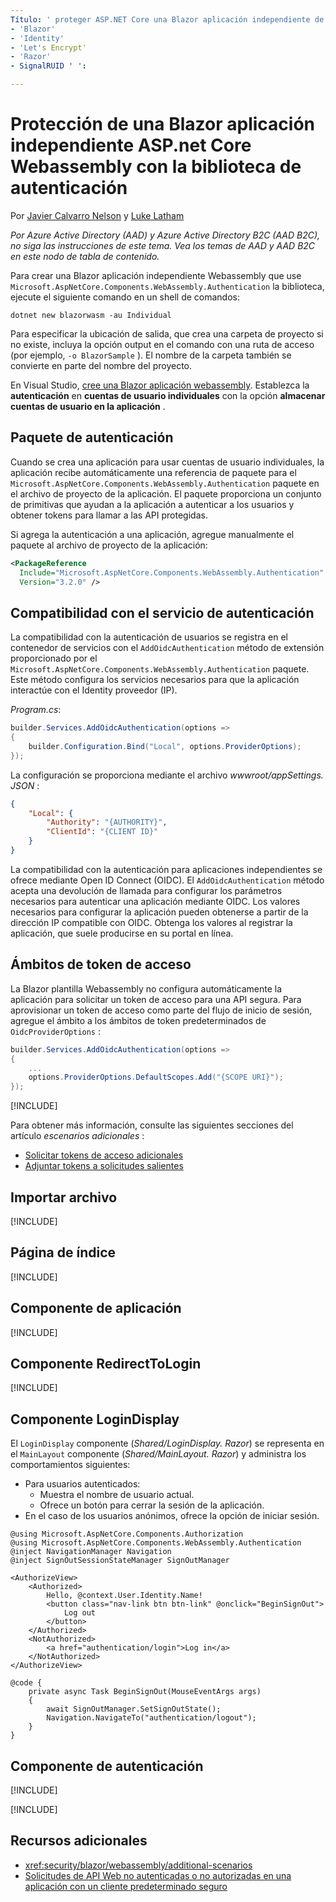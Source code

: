 ```yaml
---
Título: ' proteger ASP.NET Core una Blazor aplicación independiente de Webassembly con la biblioteca de autenticación ' Author: Description: monikerRange: MS. Author: MS. Custom: MS. Date: no-LOC:
- 'Blazor'
- 'Identity'
- 'Let's Encrypt'
- 'Razor'
- SignalRUID ' ': 

---
```

# <a name="secure-an-aspnet-core-blazor-webassembly-standalone-app-with-the-authentication-library"></a>Protección de una Blazor aplicación independiente ASP.net Core Webassembly con la biblioteca de autenticación

Por [Javier Calvarro Nelson](https://github.com/javiercn) y [Luke Latham](https://github.com/guardrex)

*Por Azure Active Directory (AAD) y Azure Active Directory B2C (AAD B2C), no siga las instrucciones de este tema. Vea los temas de AAD y AAD B2C en este nodo de tabla de contenido.*

Para crear una Blazor aplicación independiente Webassembly que use `Microsoft.AspNetCore.Components.WebAssembly.Authentication` la biblioteca, ejecute el siguiente comando en un shell de comandos:

```dotnetcli
dotnet new blazorwasm -au Individual
```

Para especificar la ubicación de salida, que crea una carpeta de proyecto si no existe, incluya la opción output en el comando con una ruta de acceso (por ejemplo, `-o BlazorSample` ). El nombre de la carpeta también se convierte en parte del nombre del proyecto.

En Visual Studio, [cree una Blazor aplicación webassembly](xref:blazor/get-started). Establezca la **autenticación** en **cuentas de usuario individuales** con la opción **almacenar cuentas de usuario en la aplicación** .

## <a name="authentication-package"></a>Paquete de autenticación

Cuando se crea una aplicación para usar cuentas de usuario individuales, la aplicación recibe automáticamente una referencia de paquete para el `Microsoft.AspNetCore.Components.WebAssembly.Authentication` paquete en el archivo de proyecto de la aplicación. El paquete proporciona un conjunto de primitivas que ayudan a la aplicación a autenticar a los usuarios y obtener tokens para llamar a las API protegidas.

Si agrega la autenticación a una aplicación, agregue manualmente el paquete al archivo de proyecto de la aplicación:

```xml
<PackageReference 
  Include="Microsoft.AspNetCore.Components.WebAssembly.Authentication" 
  Version="3.2.0" />
```

## <a name="authentication-service-support"></a>Compatibilidad con el servicio de autenticación

La compatibilidad con la autenticación de usuarios se registra en el contenedor de servicios con el `AddOidcAuthentication` método de extensión proporcionado por el `Microsoft.AspNetCore.Components.WebAssembly.Authentication` paquete. Este método configura los servicios necesarios para que la aplicación interactúe con el Identity proveedor (IP).

*Program.cs*:

```csharp
builder.Services.AddOidcAuthentication(options =>
{
    builder.Configuration.Bind("Local", options.ProviderOptions);
});
```

La configuración se proporciona mediante el archivo *wwwroot/appSettings. JSON* :

```json
{
    "Local": {
        "Authority": "{AUTHORITY}",
        "ClientId": "{CLIENT ID}"
    }
}
```

La compatibilidad con la autenticación para aplicaciones independientes se ofrece mediante Open ID Connect (OIDC). El `AddOidcAuthentication` método acepta una devolución de llamada para configurar los parámetros necesarios para autenticar una aplicación mediante OIDC. Los valores necesarios para configurar la aplicación pueden obtenerse a partir de la dirección IP compatible con OIDC. Obtenga los valores al registrar la aplicación, que suele producirse en su portal en línea.

## <a name="access-token-scopes"></a>Ámbitos de token de acceso

La Blazor plantilla Webassembly no configura automáticamente la aplicación para solicitar un token de acceso para una API segura. Para aprovisionar un token de acceso como parte del flujo de inicio de sesión, agregue el ámbito a los ámbitos de token predeterminados de `OidcProviderOptions` :

```csharp
builder.Services.AddOidcAuthentication(options =>
{
    ...
    options.ProviderOptions.DefaultScopes.Add("{SCOPE URI}");
});
```

[!INCLUDE[](~/includes/blazor-security/azure-scope.md)]

Para obtener más información, consulte las siguientes secciones del artículo *escenarios adicionales* :

* [Solicitar tokens de acceso adicionales](xref:security/blazor/webassembly/additional-scenarios#request-additional-access-tokens)
* [Adjuntar tokens a solicitudes salientes](xref:security/blazor/webassembly/additional-scenarios#attach-tokens-to-outgoing-requests)

## <a name="imports-file"></a>Importar archivo

[!INCLUDE[](~/includes/blazor-security/imports-file-standalone.md)]

## <a name="index-page"></a>Página de índice

[!INCLUDE[](~/includes/blazor-security/index-page-authentication.md)]

## <a name="app-component"></a>Componente de aplicación

[!INCLUDE[](~/includes/blazor-security/app-component.md)]

## <a name="redirecttologin-component"></a>Componente RedirectToLogin

[!INCLUDE[](~/includes/blazor-security/redirecttologin-component.md)]

## <a name="logindisplay-component"></a>Componente LoginDisplay

El `LoginDisplay` componente (*Shared/LoginDisplay. Razor*) se representa en el `MainLayout` componente (*Shared/MainLayout. Razor*) y administra los comportamientos siguientes:

* Para usuarios autenticados:
  * Muestra el nombre de usuario actual.
  * Ofrece un botón para cerrar la sesión de la aplicación.
* En el caso de los usuarios anónimos, ofrece la opción de iniciar sesión.

```razor
@using Microsoft.AspNetCore.Components.Authorization
@using Microsoft.AspNetCore.Components.WebAssembly.Authentication
@inject NavigationManager Navigation
@inject SignOutSessionStateManager SignOutManager

<AuthorizeView>
    <Authorized>
        Hello, @context.User.Identity.Name!
        <button class="nav-link btn btn-link" @onclick="BeginSignOut">
            Log out
        </button>
    </Authorized>
    <NotAuthorized>
        <a href="authentication/login">Log in</a>
    </NotAuthorized>
</AuthorizeView>

@code {
    private async Task BeginSignOut(MouseEventArgs args)
    {
        await SignOutManager.SetSignOutState();
        Navigation.NavigateTo("authentication/logout");
    }
}
```

## <a name="authentication-component"></a>Componente de autenticación

[!INCLUDE[](~/includes/blazor-security/authentication-component.md)]

[!INCLUDE[](~/includes/blazor-security/troubleshoot.md)]

## <a name="additional-resources"></a>Recursos adicionales

* <xref:security/blazor/webassembly/additional-scenarios>
* [Solicitudes de API Web no autenticadas o no autorizadas en una aplicación con un cliente predeterminado seguro](xref:security/blazor/webassembly/additional-scenarios#unauthenticated-or-unauthorized-web-api-requests-in-an-app-with-a-secure-default-client)
